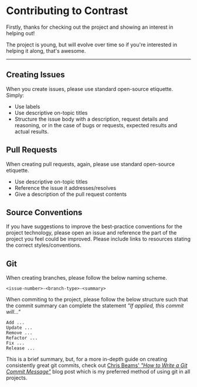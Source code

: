 # Contributing to Contrast
Firstly, thanks for checking out the project and showing an interest in helping out! 

The project is young, but will evolve over time so if you're interested in helping it along, that's awesome.

---

## Creating Issues
When you create issues, please use standard open-source etiquette. Simply:
- Use labels 
- Use descriptive on-topic titles
- Structure the issue body with a description, request details and reasoning, or in the case of bugs or requests, expected results and actual results.

## Pull Requests
When creating pull requests, again, please use standard open-source etiquette.
- Use descriptive on-topic titles
- Reference the issue it addresses/resolves
- Give a description of the pull request contents

## Source Conventions
If you have suggestions to improve the best-practice conventions for the project technology, please open an issue and reference the part of the project you feel could be improved. Please include links to resources stating the correct styles/conventions.

## Git
When creating branches, please follow the below naming scheme.
```
<issue-number>-<branch-type>-<summary>
```

When commiting to the project, please follow the below structure such that the commit summary can complete the statement _"If applied, this commit will..."_
```
Add ...
Update ...
Remove ...
Refactor ...
Fix ...
Release ...
```
This is a brief summary, but, for a more in-depth guide on creating consistently great git commits, check out [Chris Beams' _"How to Write a Git Commit Message"_](https://chris.beams.io/posts/git-commit/) blog post which is my preferred method of using git in all projects. 
